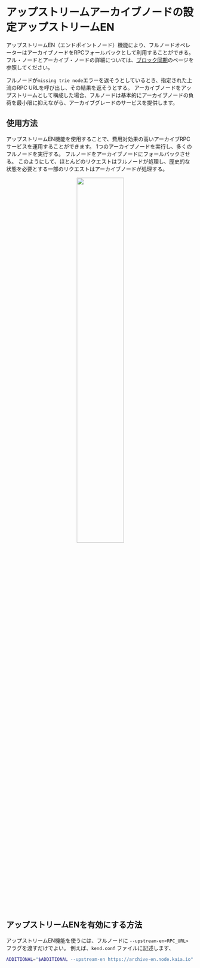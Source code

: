 # アップストリームアーカイブノードの設定アップストリームEN

アップストリームEN（エンドポイントノード）機能により、フルノードオペレーターはアーカイブノードをRPCフォールバックとして利用することができる。 フル・ノードとアーカイブ・ノードの詳細については、[ブロック同期](../../learn/storage/block-sync.md)のページを参照してください。

フルノードが`missing trie node`エラーを返そうとしているとき、指定された上流のRPC URLを呼び出し、その結果を返そうとする。 アーカイブノードをアップストリームとして構成した場合、フルノードは基本的にアーカイブノードの負荷を最小限に抑えながら、アーカイブグレードのサービスを提供します。

## 使用方法

アップストリームEN機能を使用することで、費用対効果の高いアーカイブRPCサービスを運用することができます。 1つのアーカイブノードを実行し、多くのフルノードを実行する。 フルノードをアーカイブノードにフォールバックさせる。 このようにして、ほとんどのリクエストはフルノードが処理し、歴史的な状態を必要とする一部のリクエストはアーカイブノードが処理する。

<p align="center"><img src="/img/learn/upstream_en.png" width="50%"/></p>

## アップストリームENを有効にする方法

アップストリームEN機能を使うには、フルノードに `--upstream-en<RPC_URL>` フラグを渡すだけでよい。 例えば、`kend.conf` ファイルに記述します、

```sh
ADDITIONAL="$ADDITIONAL --upstream-en https://archive-en.node.kaia.io"
```
